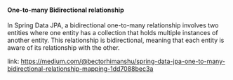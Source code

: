 #### One-to-many Bidirectional relationship

In Spring Data JPA, a bidirectional one-to-many relationship involves two entities where one entity
has a collection that holds multiple instances of another entity.
This relationship is bidirectional, meaning that each entity is aware of its relationship with the other.

link: https://medium.com/@bectorhimanshu/spring-data-jpa-one-to-many-bidirectional-relationship-mapping-1dd7088bec3a